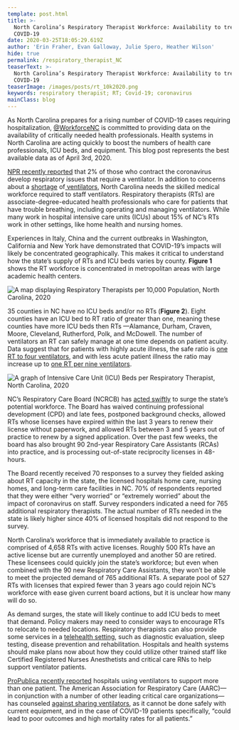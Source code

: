 ```yaml
---
template: post.html
title: >-
  North Carolina’s Respiratory Therapist Workforce: Availability to treat
  COVID-19
date: 2020-03-25T18:05:29.619Z
author: 'Erin Fraher, Evan Galloway, Julie Spero, Heather Wilson'
hide: true
permalink: /respiratory_therapist_NC
teaserText: >-
  North Carolina’s Respiratory Therapist Workforce: Availability to treat
  COVID-19
teaserImage: /images/posts/rt_10k2020.png
keywords: respiratory therapist; RT; Covid-19; coronavirus
mainClass: blog
---
```



As North Carolina prepares for a rising number of COVID-19 cases requiring hospitalization, [@WorkforceNC](https://twitter.com/WorkforceNC) is committed to providing data on the availability of critically needed health professionals.  Health systems in North Carolina are acting quickly to boost the numbers of health care professionals, ICU beds, and equipment. This blog post represents the best available data as of April 3rd, 2020. 

[NPR recently reported](https://www.npr.org/2020/03/19/818192507/are-there-enough-skilled-medical-workers-to-run-ventilators) that 2% of those who contract the coronavirus develop respiratory issues that require a ventilator.  In addition to concerns about a [shortage](https://www.newsobserver.com/news/nation-world/national/article241577996.html) of[ ventilators](https://www.newsobserver.com/news/coronavirus/article241667901.html), North Carolina needs the skilled medical workforce required to staff ventilators.   Respiratory therapists (RTs) are associate-degree-educated health professionals who care for patients that have trouble breathing, including operating and managing ventilators.  While many work in hospital intensive care units (ICUs) about 15% of NC’s RTs work in other settings, like home health and nursing homes.

Experiences in Italy, China and the current outbreaks in Washington, California and New York have demonstrated that COVID-19’s impacts will likely be concentrated geographically. This makes it critical to understand how the state’s supply of RTs and ICU beds varies by county.  **Figure 1** shows the RT workforce is concentrated in metropolitan areas with large academic health centers. 

![A map displaying Respiratory Therapists per 10,000 Population, North Carolina, 2020](/images/posts/rt_10k2020.png "Respiratory Therapists per 10,000 Population, North Carolina, 2020")

 35 counties in NC have no ICU beds and/or no RTs (**Figure 2**). Eight counties have an ICU bed to RT ratio of greater than one, meaning these counties have more ICU beds then RTs —Alamance, Durham, Craven, Moore, Cleveland, Rutherford, Polk, and McDowell. The number of ventilators an RT can safely manage at one time depends on patient acuity.  Data suggest that for patients with highly acute illness, the safe ratio is [one RT to four ventilators](<https://www.csrc.org/resources/Documents/Safe Staffing files/Final Safe Staffing Papers/CSRC Staffing Position Statement and White Paper V10112016.pdf>), and with less acute patient illness the ratio may increase up to [one RT per nine ventilators](https://www.njsrc.org/?faq_wd=a-definitive-limit-to-the-number-of-ventilated-patients-being-cared-for-by-any-one-therapist). 

![A graph of Intensive Care Unit (ICU) Beds per Respiratory Therapist, North Carolina, 2020](/images/posts/artboard-1-4x.png "Intensive Care Unit (ICU) Beds per Respiratory Therapist, North Carolina, 2020")

NC’s Respiratory Care Board (NCRCB) has [acted swiftly](https://www.usatoday.com/story/news/nation/2020/03/27/coronavirus-hospitals-face-shortages-respiratory-therapists-run-ventilators/2914635001/) to surge the state’s potential workforce. The Board has waived continuing professional development (CPD) and late fees, postponed background checks, allowed RTs whose licenses have expired within the last 3 years to renew their license without paperwork, and allowed RTs between 3 and 5 years out of practice to renew by a signed application. Over the past few weeks, the board has also brought 90 2nd-year Respiratory Care Assistants (RCAs) into practice, and is processing out-of-state reciprocity licenses in 48-hours. 

The Board recently received 70 responses to a survey they fielded asking about RT capacity in the state, the licensed hospitals home care, nursing homes, and long-term care facilities in NC. 70% of respondents reported that they were either “very worried” or “extremely worried” about the impact of coronavirus on staff.  Survey responders indicated a need for 765 additional respiratory therapists. The actual number of RTs needed in the state is likely higher since 40% of licensed hospitals did not respond to the survey.

North Carolina’s workforce that is immediately available to practice is comprised of 4,658 RTs with active licenses.  Roughly 500 RTs have an active license but are currently unemployed and another 50 are retired. These licensees could quickly join the state’s workforce; but even when combined with the 90 new Respiratory Care Assistants, they won’t be able to meet the projected demand of 765 additional RTs.  A separate pool of 527 RTs with licenses that expired fewer than 3 years ago could rejoin NC’s workforce with ease given current board actions, but it is unclear how many will do so. 

As demand surges, the state will likely continue to add ICU beds to meet that demand.  Policy makers may need to consider ways to encourage RTs to relocate to needed locations. Respiratory therapists can also provide some services in a [telehealth setting](https://www.aarc.org/wp-content/uploads/2017/03/statement-of-telehealth-and-respiratory-therapy.pdf), such as diagnostic evaluation, sleep testing, disease prevention and rehabilitation. Hospitals and health systems should make plans now about how they could utilize other trained staff like Certified Registered Nurses Anesthetists and critical care RNs to help support ventilator patients. 

[ProPublica recently reported](https://www.propublica.org/article/desperate-hospitals-may-put-two-patients-on-one-ventilator-thats-risky) hospitals using ventilators to support more than one patient. The American Association for Respiratory Care (AARC)—in conjunction with a number of other leading critical care organizations—has counseled [against sharing ventilators](https://www.aarc.org/joint-statement-guidance-document-on-multiple-patients-per-ventilator/), as it cannot be done safely with current equipment, and in the case of COVID-19 patients specifically, “could lead to poor outcomes and high mortality rates for all patients.”